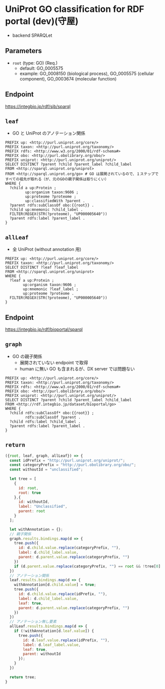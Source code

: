 # UniProt GO classification for RDF portal (dev)(守屋)

- backend SPARQLet

## Parameters

* `root` (type: GO) (Req.)
  * default: GO_0005575
  * example: GO_0008150 (biological process), GO_0005575 (cellular component), GO_0003674 (molecular function)

## Endpoint
 https://integbio.jp/rdf/sib/sparql

## `leaf`
- GO と UniProt のアノテーション関係
```sparql
PREFIX up: <http://purl.uniprot.org/core/>
PREFIX taxon: <http://purl.uniprot.org/taxonomy/>
PREFIX rdfs: <http://www.w3.org/2000/01/rdf-schema#>
PREFIX obo: <http://purl.obolibrary.org/obo/>
PREFIX uniprot: <http://purl.uniprot.org/uniprot/>
SELECT DISTINCT ?parent ?child ?parent_label ?child_label
FROM <http://sparql.uniprot.org/uniprot>
FROM <http://sparql.uniprot.org/go> # GO は展開されているので、１ステップですべての祖先が取れる（が、元のGOの親子関係は取りにくい）
WHERE {
  ?child a up:Protein ;
         up:organism taxon:9606 ;
         up:proteome ?proteome ;
         up:classifiedWith ?parent .
  ?parent rdfs:subClassOf obo:{{root}} .
  ?child up:mnemonic ?child_label .
  FILTER(REGEX(STR(?proteome), "UP000005640"))
  ?parent rdfs:label ?parent_label .
}
```

## `allLeaf`
- 全 UniProt (without annotation 用)
```sparql
PREFIX up: <http://purl.uniprot.org/core/>
PREFIX taxon: <http://purl.uniprot.org/taxonomy/>
SELECT DISTINCT ?leaf ?leaf_label
FROM <http://sparql.uniprot.org/uniprot>
WHERE {
  ?leaf a up:Protein ;
        up:organism taxon:9606 ;
        up:mnemonic ?leaf_label ;
        up:proteome ?proteome .
  FILTER(REGEX(STR(?proteome), "UP000005640"))
}
```

## Endpoint
https://integbio.jp/rdf/bioportal/sparql
 
## `graph`
- GO の親子関係
  - 展開されていない endpoint で取得
  - human に無い GO も含まれるが、DX server では問題ない
```sparql
PREFIX up: <http://purl.uniprot.org/core/>
PREFIX taxon: <http://purl.uniprot.org/taxonomy/>
PREFIX rdfs: <http://www.w3.org/2000/01/rdf-schema#>
PREFIX obo: <http://purl.obolibrary.org/obo/>
PREFIX uniprot: <http://purl.uniprot.org/uniprot/>
SELECT DISTINCT ?parent ?child ?parent_label ?child_label
FROM <http://rdf.integbio.jp/dataset/bioportal/go>
WHERE {
  ?child rdfs:subClassOf* obo:{{root}} ;
         rdfs:subClassOf ?parent .
  ?child rdfs:label ?child_label .
  ?parent rdfs:label ?parent_label .
}
```

## `return`
```javascript
({root, leaf, graph, allLeaf}) => {
  const idPrefix = "http://purl.uniprot.org/uniprot/";
  const categoryPrefix = "http://purl.obolibrary.org/obo/";
  const withoutId = "unclassified";
  
  let tree = [
    {
      id: root,
      root: true
    },{
      id: withoutId,
      label: "Unclassified",
      parent: root
    }
  ];

  let withAnnotation = {};
  // 親子関係
  graph.results.bindings.map(d => {
    tree.push({
      id: d.child.value.replace(categoryPrefix, ""),
      label: d.child_label.value,
      parent: d.parent.value.replace(categoryPrefix, "")
    })
    if (d.parent.value.replace(categoryPrefix, "") == root && !tree[0].label) tree[0].label = d.parent_label.value; // root の label 挿入
  })
  // アノテーション関係
  leaf.results.bindings.map(d => {
    withAnnotation[d.child.value] = true;
    tree.push({
      id: d.child.value.replace(idPrefix, ""),
      label: d.child_label.value,
      leaf: true,
      parent: d.parent.value.replace(categoryPrefix, "")
    })
  })
  // アノテーション無し要素
  allLeaf.results.bindings.map(d => {
    if (!withAnnotation[d.leaf.value]) {
      tree.push({
        id: d.leaf.value.replace(idPrefix, ""),
        label: d.leaf_label.value,
        leaf: true,
        parent: withoutId
      });
    }
  })
  
  return tree;	
}
```